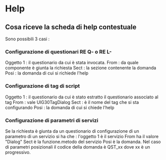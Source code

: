 # Help
## Cosa riceve la scheda di help contestuale

Sono possibili 3 casi : 

### Configurazione di questionari RE Q- o RE L-

Oggetto 1 :  il questionario da cui è stata invocata.
From :  da quale componente è giunta la richiesta
Sect :  la sezione contenente la domanda
Posi :  la domanda di cui si richiede l'help


### Configurazione di tag di script
Oggetto 1 :  il questionario da cui è stato estratto il questionario associato al tag
From :  vale UIG30TagDialog
Sect :  è il nome del tag che si sta configurando
Posi :  la domanda di cui si chiede l'help


### Configurazione di parametri di servizi

Se la richiesta è giunta da un questionario di configurazione di un parametro di un servizio si ha che : 
l'oggetto 1 è il servizio
From ha il valore "Dialog"
Sect è la funzione.metodo del servizio
Posi è la domanda. Nel caso di parametri posizionali il codice della domanda è QST_xx dove xx è un progressivo.
